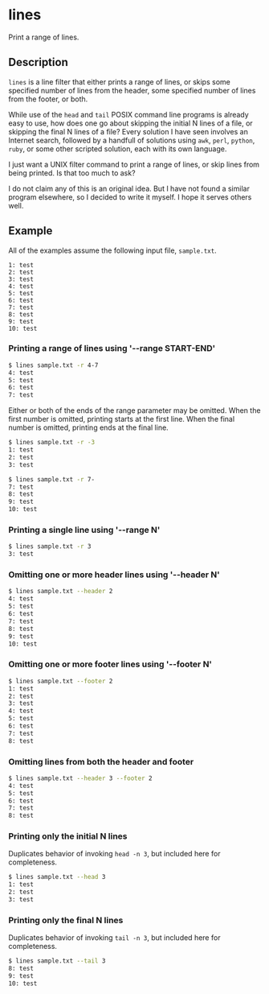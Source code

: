 # lines

Print a range of lines.

## Description

`lines` is a line filter that either prints a range of lines, or skips
some specified number of lines from the header, some specified number
of lines from the footer, or both.

While use of the `head` and `tail` POSIX command line programs is
already easy to use, how does one go about skipping the initial N
lines of a file, or skipping the final N lines of a file? Every
solution I have seen involves an Internet search, followed by a
handfull of solutions using `awk`, `perl`, `python`, `ruby`, or some
other scripted solution, each with its own language.

I just want a UNIX filter command to print a range of lines, or skip
lines from being printed. Is that too much to ask?

I do not claim any of this is an original idea. But I have not found a
similar program elsewhere, so I decided to write it myself. I hope it
serves others well.

## Example

All of the examples assume the following input file, `sample.txt`.

```
1: test
2: test
3: test
4: test
5: test
6: test
7: test
8: test
9: test
10: test
```

### Printing a range of lines using '--range START-END'

```Bash
$ lines sample.txt -r 4-7
4: test
5: test
6: test
7: test
```

Either or both of the ends of the range parameter may be omitted. When
the first number is omitted, printing starts at the first line. When
the final number is omitted, printing ends at the final line.

```Bash
$ lines sample.txt -r -3
1: test
2: test
3: test
```

```Bash
$ lines sample.txt -r 7-
7: test
8: test
9: test
10: test
```

### Printing a single line using '--range N'

```Bash
$ lines sample.txt -r 3
3: test
```

### Omitting one or more header lines using '--header N'

```Bash
$ lines sample.txt --header 2
4: test
5: test
6: test
7: test
8: test
9: test
10: test
```

### Omitting one or more footer lines using '--footer N'

```Bash
$ lines sample.txt --footer 2
1: test
2: test
3: test
4: test
5: test
6: test
7: test
8: test
```

### Omitting lines from both the header and footer

```Bash
$ lines sample.txt --header 3 --footer 2
4: test
5: test
6: test
7: test
8: test
```

### Printing only the initial N lines

Duplicates behavior of invoking `head -n 3`, but included here for
completeness.

```Bash
$ lines sample.txt --head 3
1: test
2: test
3: test
```

### Printing only the final N lines

Duplicates behavior of invoking `tail -n 3`, but included here for
completeness.

```Bash
$ lines sample.txt --tail 3
8: test
9: test
10: test
```
